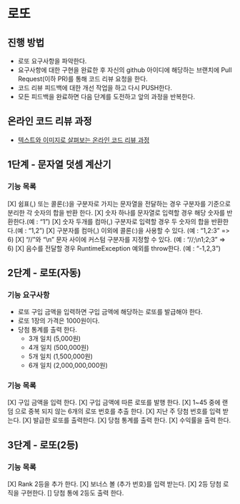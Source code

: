 # 로또
## 진행 방법
* 로또 요구사항을 파악한다.
* 요구사항에 대한 구현을 완료한 후 자신의 github 아이디에 해당하는 브랜치에 Pull Request(이하 PR)를 통해 코드 리뷰 요청을 한다.
* 코드 리뷰 피드백에 대한 개선 작업을 하고 다시 PUSH한다.
* 모든 피드백을 완료하면 다음 단계를 도전하고 앞의 과정을 반복한다.

## 온라인 코드 리뷰 과정
* [텍스트와 이미지로 살펴보는 온라인 코드 리뷰 과정](https://github.com/next-step/nextstep-docs/tree/master/codereview)

## 1단계 - 문자열 덧셈 계산기
### 기능 목록 
[X] 쉼표(,) 또는 콜론(:)을 구분자로 가지는 문자열을 전달하는 경우 구분자를 기준으로 분리한 각 숫자의 합을 반환 한다. 
[X] 숫자 하나를 문자열로 입력할 경우 해당 숫자를 반환한다.(예 : “1”)
[X] 숫자 두개를 컴마(,) 구분자로 입력할 경우 두 숫자의 합을 반환한다.(예 : “1,2”)
[X] 구분자를 컴마(,) 이외에 콜론(:)을 사용할 수 있다. (예 : “1,2:3” => 6)
[X] “//”와 “\n” 문자 사이에 커스텀 구분자를 지정할 수 있다. (예 : “//;\n1;2;3” => 6)
[X] 음수를 전달할 경우 RuntimeException 예외를 throw한다. (예 : “-1,2,3”)

## 2단계 - 로또(자동)
### 기능 요구사항 
* 로또 구입 금액을 입력하면 구입 금액에 해당하는 로또를 발급해야 한다.
* 로또 1장의 가격은 1000원이다.
* 당첨 통계를 출력 한다.
    * 3개 일치 (5,000원)
    * 4개 일치 (500,000원)
    * 5개 일치 (1,500,000원)
    * 6개 일치 (2,000,000,000원)

### 기능 목록
[X] 구입 금액을 입력 한다.
[X] 구입 금액에 따른 로또를 발행 한다.
[X] 1~45 중에 랜덤 으로 중복 되지 않는 6개의 로또 번호를 추출 한다.
[X] 지난 주 당첨 번호를 입력 받는다.
[X] 발급한 로또를 출력한다.
[X] 당첨 통계를 출력 한다.
[X] 수익률을 출력 한다.

## 3단계 - 로또(2등)
### 기능 목록
[X] Rank 2등을 추가 한다.
[X] 보너스 볼 (추가 번호)를 입력 받는다.
[X] 2등 당첨 로직을 구현한다.
[] 당첨 통에 2등도 출력 한다.
